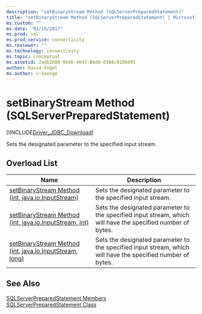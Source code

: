 ```yaml
---
description: "setBinaryStream Method (SQLServerPreparedStatement)"
title: "setBinaryStream Method (SQLServerPreparedStatement) | Microsoft Docs"
ms.custom: ""
ms.date: "01/19/2017"
ms.prod: sql
ms.prod_service: connectivity
ms.reviewer: ""
ms.technology: connectivity
ms.topic: conceptual
ms.assetid: 2adb2b88-96d6-4645-86d0-0388c8186691
author: David-Engel
ms.author: v-daenge
---
```

# setBinaryStream Method (SQLServerPreparedStatement)
[!INCLUDE[Driver_JDBC_Download](../../../includes/driver_jdbc_download.md)]

  Sets the designated parameter to the specified input stream.  
  
## Overload List  
  
|Name|Description|  
|----------|-----------------|  
|[setBinaryStream Method &#40;int, java.io.InputStream&#41;](../../../connect/jdbc/reference/setbinarystream-method-int-java-io-inputstream.md)|Sets the designated parameter to the specified input stream.|  
|[setBinaryStream Method &#40;int, java.io.InputStream, int&#41;](../../../connect/jdbc/reference/setbinarystream-method-int-java-io-inputstream-int.md)|Sets the designated parameter to the specified input stream, which will have the specified number of bytes.|  
|[setBinaryStream Method &#40;int, java.io.InputStream, long&#41;](../../../connect/jdbc/reference/setbinarystream-method-int-java-io-inputstream-long.md)|Sets the designated parameter to the specified input stream, which will have the specified number of bytes.|  
  
## See Also  
 [SQLServerPreparedStatement Members](../../../connect/jdbc/reference/sqlserverpreparedstatement-members.md)   
 [SQLServerPreparedStatement Class](../../../connect/jdbc/reference/sqlserverpreparedstatement-class.md)  
  
  
